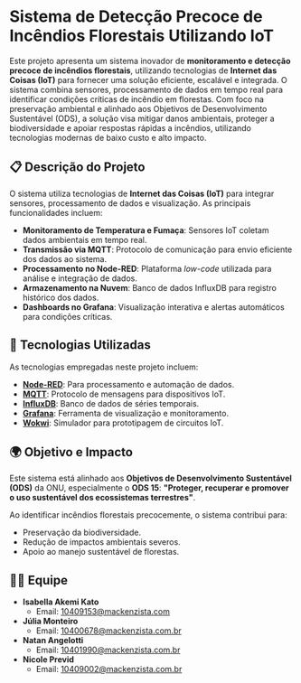 # Sistema de Detecção Precoce de Incêndios Florestais Utilizando IoT

Este projeto apresenta um sistema inovador de **monitoramento e detecção precoce de incêndios florestais**, utilizando tecnologias de **Internet das Coisas (IoT)** para fornecer uma solução eficiente, escalável e integrada. O sistema combina sensores, processamento de dados em tempo real para identificar condições críticas de incêndio em florestas. Com foco na preservação ambiental e alinhado aos Objetivos de Desenvolvimento Sustentável (ODS), a solução visa mitigar danos ambientais, proteger a biodiversidade e apoiar respostas rápidas a incêndios, utilizando tecnologias modernas de baixo custo e alto impacto.


## 📋 Descrição do Projeto

O sistema utiliza tecnologias de **Internet das Coisas (IoT)** para integrar sensores, processamento de dados e visualização. As principais funcionalidades incluem:

- **Monitoramento de Temperatura e Fumaça**: Sensores IoT coletam dados ambientais em tempo real.
- **Transmissão via MQTT**: Protocolo de comunicação para envio eficiente dos dados ao sistema.
- **Processamento no Node-RED**: Plataforma *low-code* utilizada para análise e integração de dados.
- **Armazenamento na Nuvem**: Banco de dados InfluxDB para registro histórico dos dados.
- **Dashboards no Grafana**: Visualização interativa e alertas automáticos para condições críticas.

## 🚀 Tecnologias Utilizadas

As tecnologias empregadas neste projeto incluem:

- **[Node-RED](https://nodered.org/)**: Para processamento e automação de dados.
- **[MQTT](https://mqtt.org/)**: Protocolo de mensagens para dispositivos IoT.
- **[InfluxDB](https://www.influxdata.com/)**: Banco de dados de séries temporais.
- **[Grafana](https://grafana.com/)**: Ferramenta de visualização e monitoramento.
- **[Wokwi](https://wokwi.com/)**: Simulador para prototipagem de circuitos IoT.

## 🌍 Objetivo e Impacto

Este sistema está alinhado aos **Objetivos de Desenvolvimento Sustentável (ODS)** da ONU, especialmente o **ODS 15**: **"Proteger, recuperar e promover o uso sustentável dos ecossistemas terrestres"**. 

Ao identificar incêndios florestais precocemente, o sistema contribui para:

- Preservação da biodiversidade.
- Redução de impactos ambientais severos.
- Apoio ao manejo sustentável de florestas.

## 👩‍💻 Equipe

- **Isabella Akemi Kato**  
  - Email: [10409153@mackenzista.com](mailto:10409153@mackenzista.com)
- **Júlia Monteiro**  
  - Email: [10400678@mackenzista.com.br](mailto:10400678@mackenzista.com.br)
- **Natan Angelotti**  
  - Email: [10401990@mackenzista.com.br](mailto:10401990@mackenzista.com.br)
- **Nicole Previd**  
  - Email: [10409002@mackenzista.com.br](mailto:10409002@mackenzista.com.br)

